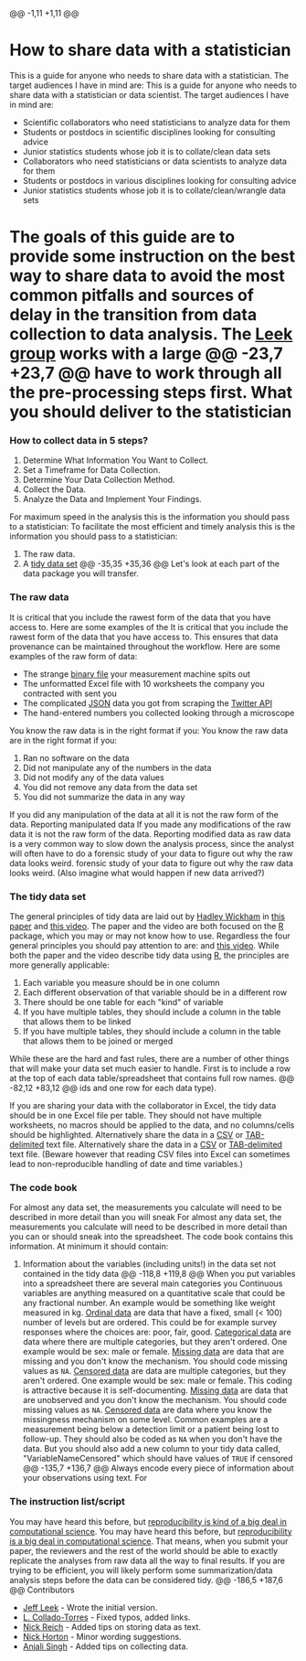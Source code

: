 @@ -1,11 +1,11 @@

How to share data with a statistician
===========

This is a guide for anyone who needs to share data with a statistician. The target audiences I have in mind are:
This is a guide for anyone who needs to share data with a statistician or data scientist. The target audiences I have in mind are:

* Scientific collaborators who need statisticians to analyze data for them
* Students or postdocs in scientific disciplines looking for consulting advice
* Junior statistics students whose job it is to collate/clean data sets
* Collaborators who need statisticians or data scientists to analyze data for them
* Students or postdocs in various disciplines looking for consulting advice
* Junior statistics students whose job it is to collate/clean/wrangle data sets

The goals of this guide are to provide some instruction on the best way to share data to avoid the most common pitfalls
and sources of delay in the transition from data collection to data analysis. The [Leek group](http://biostat.jhsph.edu/~jleek/) works with a large
@@ -23,7 +23,7 @@ have to work through all the pre-processing steps first.
What you should deliver to the statistician
====================

### How to collect data in 5 steps?
1. Determine What Information You Want to Collect.
2. Set a Timeframe for Data Collection.
3. Determine Your Data Collection Method.
4. Collect the Data.
5. Analyze the Data and Implement Your Findings.


For maximum speed in the analysis this is the information you should pass to a statistician:
To facilitate the most efficient and timely analysis this is the information you should pass to a statistician:

1. The raw data.
2. A [tidy data set](http://vita.had.co.nz/papers/tidy-data.pdf) 
@@ -35,35 +35,36 @@ Let's look at each part of the data package you will transfer.

### The raw data

It is critical that you include the rawest form of the data that you have access to. Here are some examples of the
It is critical that you include the rawest form of the data that you have access to. This ensures
that data provenance can be maintained throughout the workflow.  Here are some examples of the
raw form of data:

* The strange [binary file](http://en.wikipedia.org/wiki/Binary_file) your measurement machine spits out
* The unformatted Excel file with 10 worksheets the company you contracted with sent you
* The complicated [JSON](http://en.wikipedia.org/wiki/JSON) data you got from scraping the [Twitter API](https://twitter.com/twitterapi)
* The hand-entered numbers you collected looking through a microscope

You know the raw data is in the right format if you: 
You know the raw data are in the right format if you: 

1. Ran no software on the data
1. Did not manipulate any of the numbers in the data
1. Did not modify any of the data values
1. You did not remove any data from the data set
1. You did not summarize the data in any way

If you did any manipulation of the data at all it is not the raw form of the data. Reporting manipulated data
If you made any modifications of the raw data it is not the raw form of the data. Reporting modified data
as raw data is a very common way to slow down the analysis process, since the analyst will often have to do a
forensic study of your data to figure out why the raw data looks weird. 
forensic study of your data to figure out why the raw data looks weird. (Also imagine what would happen if new data arrived?)

### The tidy data set

The general principles of tidy data are laid out by [Hadley Wickham](http://had.co.nz/) in [this paper](http://vita.had.co.nz/papers/tidy-data.pdf)
and [this video](http://vimeo.com/33727555). The paper and the video are both focused on the [R](http://www.r-project.org/) package, which you
may or may not know how to use. Regardless the four general principles you should pay attention to are:
and [this video](http://vimeo.com/33727555). While both the paper and the video describe tidy data using [R](http://www.r-project.org/), the principles
are more generally applicable:

1. Each variable you measure should be in one column
1. Each different observation of that variable should be in a different row
1. There should be one table for each "kind" of variable
1. If you have multiple tables, they should include a column in the table that allows them to be linked
1. If you have multiple tables, they should include a column in the table that allows them to be joined or merged

While these are the hard and fast rules, there are a number of other things that will make your data set much easier
to handle. First is to include a row at the top of each data table/spreadsheet that contains full row names. 
@@ -82,12 +83,12 @@ ids and one row for each data type).

If you are sharing your data with the collaborator in Excel, the tidy data should be in one Excel file per table. They
should not have multiple worksheets, no macros should be applied to the data, and no columns/cells should be highlighted. 
Alternatively share the data in a [CSV](http://en.wikipedia.org/wiki/Comma-separated_values) or [TAB-delimited](http://en.wikipedia.org/wiki/Tab-separated_values) text file.
Alternatively share the data in a [CSV](http://en.wikipedia.org/wiki/Comma-separated_values) or [TAB-delimited](http://en.wikipedia.org/wiki/Tab-separated_values) text file. (Beware however that reading CSV files into Excel can sometimes lead to non-reproducible handling of date and time variables.)


### The code book

For almost any data set, the measurements you calculate will need to be described in more detail than you will sneak
For almost any data set, the measurements you calculate will need to be described in more detail than you can or should sneak
into the spreadsheet. The code book contains this information. At minimum it should contain:

1. Information about the variables (including units!) in the data set not contained in the tidy data 
@@ -118,8 +119,8 @@ When you put variables into a spreadsheet there are several main categories you
Continuous variables are anything measured on a quantitative scale that could be any fractional number. An example
would be something like weight measured in kg. [Ordinal data](http://en.wikipedia.org/wiki/Ordinal_data) are data that have a fixed, small (< 100) number of levels but are ordered. 
This could be for example survey responses where the choices are: poor, fair, good. [Categorical data](http://en.wikipedia.org/wiki/Categorical_variable) are data where there
are multiple categories, but they aren't ordered. One example would be sex: male or female. [Missing data](http://en.wikipedia.org/wiki/Missing_data) are data
that are missing and you don't know the mechanism. You should code missing values as `NA`. [Censored data](http://en.wikipedia.org/wiki/Censoring_\(statistics\)) are data
are multiple categories, but they aren't ordered. One example would be sex: male or female. This coding is attractive because it is self-documenting.  [Missing data](http://en.wikipedia.org/wiki/Missing_data) are data
that are unobserved and you don't know the mechanism. You should code missing values as `NA`. [Censored data](http://en.wikipedia.org/wiki/Censoring_\(statistics\)) are data
where you know the missingness mechanism on some level. Common examples are a measurement being below a detection limit
or a patient being lost to follow-up. They should also be coded as `NA` when you don't have the data. But you should
also add a new column to your tidy data called, "VariableNameCensored" which should have values of `TRUE` if censored 
@@ -135,7 +136,7 @@ Always encode every piece of information about your observations using text. For

### The instruction list/script

You may have heard this before, but [reproducibility is kind of a big deal in computational science](http://www.sciencemag.org/content/334/6060/1226).
You may have heard this before, but [reproducibility is a big deal in computational science](http://www.sciencemag.org/content/334/6060/1226).
That means, when you submit your paper, the reviewers and the rest of the world should be able to exactly replicate
the analyses from raw data all the way to final results. If you are trying to be efficient, you will likely perform
some summarization/data analysis steps before the data can be considered tidy. 
@@ -186,5 +187,6 @@ Contributors
* [Jeff Leek](http://biostat.jhsph.edu/~jleek/) - Wrote the initial version.
* [L. Collado-Torres](http://bit.ly/LColladoTorres) - Fixed typos, added links.
* [Nick Reich](http://people.umass.edu/nick/) - Added tips on storing data as text.
* [Nick Horton](https://www.amherst.edu/people/facstaff/nhorton) - Minor wording suggestions.
* [Anjali Singh](linkedin.com/in/anjali-singh-b72604184) - Added tips on collecting data.